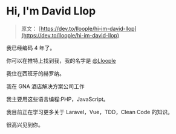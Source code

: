 # Hi, I'm David Llop

> 原文： [https://dev.to/lloople/hi-im-david-llop](https://dev.to/lloople/hi-im-david-llop)

我已经编码 4 年了。

你可以在推特上找到我，我的名字是 [@Lloople](https://twitter.com/Lloople)

我住在西班牙的赫罗纳。

我在 GNA 酒店解决方案公司工作

我主要用这些语言编程:PHP，JavaScript。

我目前正在学习更多关于 Laravel，Vue，TDD，Clean Code 的知识。

很高兴见到你。